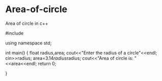 # Area-of-circle
Area of circle in c++

#include <iostream>

using namespace std;

int main()
{
    float radius,area;
    cout<<"Enter the radius of a circle"<<endl;
    cin>>radius;
    area=3.14*radius*radius;
    cout<<"Area of circle is: "<<area<<endl;
    return 0;
    
}
